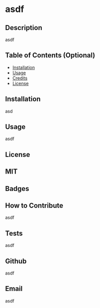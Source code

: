 # asdf
## Description
asdf
## Table of Contents (Optional)
- [Installation](#installation)
- [Usage](#usage)
- [Credits](#credits)
- [License](#license)
## Installation
asd
## Usage
asdf
## License
MIT
---
## Badges
## How to Contribute
asdf
## Tests
asdf
## Github
asdf
## Email
asdf